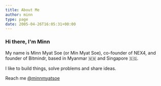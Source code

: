 ```yaml
---
title: About Me
author: minn
type: page
date: 2005-04-26T16:05:31+00:00
---
```

### Hi there, I'm Minn  

My name is Minn Myat Soe (or Min Myat Soe), co-founder of NEX4, and founder of Bitmindr, based in Myanmar 🇲🇲 and Singapore 🇸🇬. 

I like to build things, solve problems and share ideas.

Reach me [@minnmyatsoe](https://twitter.com/minnmyatsoe)